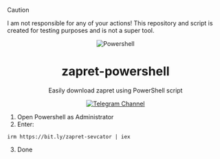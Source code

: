 > [!CAUTION]
> I am not responsible for any of your actions! This repository and script is created for testing purposes and is not a super tool.

<p align="center"><img src="https://raw.githubusercontent.com/gist/Xainey/d5bde7d01dcbac51ac951810e94313aa/raw/6c858c46726541b48ddaaebab29c41c07a196394/PowerShell.svg" alt="Powershell"></p>
<h1 align="center">zapret-powershell</h1>

<p align="center">Easily download zapret using PowerShell script</p>

<p align="center">
    <a href="https://t.me/sevcator">
        <img src="https://img.shields.io/badge/Telegram%20Channel-white?style=plastic&logo=telegram" alt="Telegram Channel" />
    </a>
</p>

1. Open Powershell as Administrator
2. Enter:
```
irm https://bit.ly/zapret-sevcator | iex
```
3. Done
